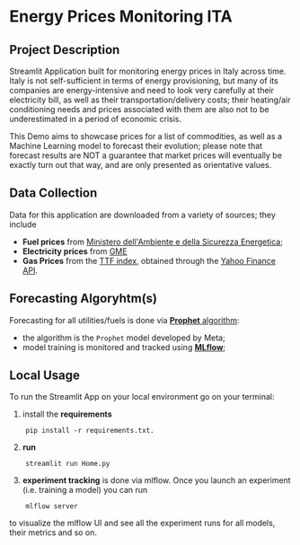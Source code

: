 # Energy Prices Monitoring ITA  

## Project Description
Streamlit Application built for monitoring energy prices in Italy across time.  
Italy is not self-sufficient in terms of energy provisioning, but many of its companies are energy-intensive and need to look very carefully at their electricity bill, as well as their transportation/delivery costs; their heating/air conditioning needs and prices associated with them are also not to be underestimated in a period of economic crisis.  
  
This Demo aims to showcase prices for a list of commodities, as well as a Machine Learning model to forecast their evolution; please note that forecast results are NOT a guarantee that market prices will eventually be exactly turn out that way, and are only presented as orientative values.

## Data Collection
Data for this application are downloaded from a variety of sources; they include
* **Fuel prices** from [Ministero dell'Ambiente e della Sicurezza Energetica](https://dgsaie.mise.gov.it/open-data);
* **Electricity prices** from [GME](https://www.mercatoelettrico.org/it/)
* **Gas Prices** from the [TTF index](https://www.enel.it/en/supporto/faq/ttf-gas), obtained through the [Yahoo Finance API](https://pypi.org/project/yfinance/).

## Forecasting Algoryhtm(s)
Forecasting for all utilities/fuels is done via [**Prophet** algorithm](https://facebook.github.io/prophet/):
* the algorithm is the `Prophet` model developed by Meta;
* model training is monitored and tracked using [**MLflow**](https://mlflow.org/);

## Local Usage
To run the Streamlit App on your local environment go on your terminal:
1. install the **requirements**
```
    pip install -r requirements.txt.
```
2. **run**
```
    streamlit run Home.py
```
3. **experiment tracking** is done via mlflow. Once you launch an experiment (i.e. training a model) you can run 
```
    mlflow server
```
to visualize the mlflow UI and see all the experiment runs for all models, their metrics and so on.